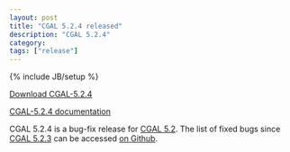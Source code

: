```yaml
---
layout: post
title: "CGAL 5.2.4 released"
description: "CGAL 5.2.4"
category:
tags: ["release"]
---
```

{% include JB/setup %}

<i class="glyphicon glyphicon-download"></i>
<a href="https://github.com/CGAL/cgal/releases/tag/v5.2.4">Download CGAL-5.2.4</a>

<i class="glyphicon glyphicon-book"></i>
<a href="https://doc.cgal.org/5.2.4/Manual/index.html">CGAL-5.2.4 documentation</a>

<p>CGAL 5.2.4 is a bug-fix release for <a href="../../../../2020/12/22/cgal52">CGAL 5.2</a>.
The list of fixed bugs since <a href="../../../../2021/07/06/cgal523">CGAL 5.2.3</a>
can be accessed <a href="https://github.com/CGAL/cgal/issues?q=label%3AMerged_in_5.2.4+-label%3AMerged_in_5.2.3">on Github</a>.</p>
